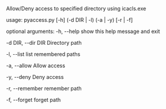 Allow/Deny access to specified directory using icacls.exe

usage: pyaccess.py [-h]  (-d DIR | -l) (-a | -y) [-r | -f]

optional arguments:
  -h, --help         show this help message and exit

  -d DIR, --dir DIR  Directory path

  -l, --list         list remembered paths

  -a, --allow        Allow access

  -y, --deny         Deny access

  -r, --remember     remember path

  -f, --forget       forget path
